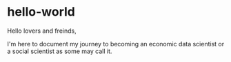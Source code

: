 # hello-world
Hello lovers and freinds, 

I'm here to document my journey to becoming an economic data scientist or a social scientist as some may call it. 
